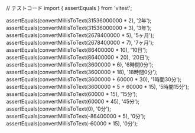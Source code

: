 

// テストコード
import { assertEquals } from 'vitest';

assertEquals(convertMillisToText(31536000000 * 2), '2年');
assertEquals(convertMillisToText(31536000000 * 3), '3年');
assertEquals(convertMillisToText(2678400000 * 5), '5ヶ月');
assertEquals(convertMillisToText(2678400000 * 7), '7ヶ月');
assertEquals(convertMillisToText(86400000 * 10), '10日');
assertEquals(convertMillisToText(86400000 * 20), '20日');
assertEquals(convertMillisToText(3600000 * 6), '6時間0分');
assertEquals(convertMillisToText(3600000 * 18), '18時間0分');
assertEquals(convertMillisToText(3600000 + 60000 * 30), '1時間30分');
assertEquals(convertMillisToText(3600000 * 5 + 60000 * 15), '5時間15分');
assertEquals(convertMillisToText(60000 * 15), '15分');
assertEquals(convertMillisToText(60000 * 45), '45分');
assertEquals(convertMillisToText(0), '0分');
assertEquals(convertMillisToText(-86400000 * 5), '0分');
assertEquals(convertMillisToText(-60000 * 15), '0分');